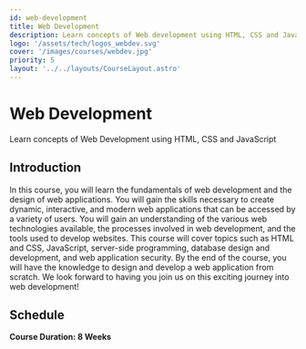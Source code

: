 ```yaml
---
id: web-development
title: Web Development
description: Learn concepts of Web development using HTML, CSS and JavaScript
logo: '/assets/tech/logos_webdev.svg'
cover: '/images/courses/webdev.jpg'
priority: 5
layout: '../../layouts/CourseLayout.astro'
---
```


# Web Development

Learn concepts of Web Development using HTML, CSS and JavaScript

<!--
## Course Outline

- Lorem ipsum dolor sit amet consectetur adipisicing elit.
- Lorem ipsum dolor sit amet consectetur adipisicing elit.
- Lorem ipsum dolor sit amet consectetur adipisicing elit.
- Lorem ipsum dolor sit amet consectetur adipisicing elit.
-->

## Introduction

In this course, you will learn the fundamentals of web development and the design of web applications. You will gain the skills necessary to create dynamic, interactive, and modern web applications that can be accessed by a variety of users. You will gain an understanding of the various web technologies available, the processes involved in web development, and the tools used to develop websites. This course will cover topics such as HTML and CSS, JavaScript, server-side programming, database design and development, and web application security. By the end of the course, you will have the knowledge to design and develop a web application from scratch. We look forward to having you join us on this exciting journey into web development!

## Schedule

**Course Duration: 8 Weeks**

<!--
<br />

- Week 1: _Chapter 1_
- Week 2: _Chapter 1_
- Week 3: _Chapter 2_
- Week 4: _Chapter 3_
- Week 5: _Chapter 4_
- Week 6: _Chapter 5_
- Week 7: _Chapter 5_
- Week 8: _Chapter 6_
-->

<!-- 
## Instructors

Lorem ipsum dolor sit, amet consectetur adipisicing elit. Possimus deleniti debitis doloremque ipsa at magni et doloribus facere beatae eaque, assumenda maiores nihil minus quae ab veritatis earum laudantium accusantium porro molestias quas corporis nam. Similique atque accusantium vel ab dolorum perspiciatis, esse consequuntur at dolores! Assumenda hic commodi consequatur.
-->
